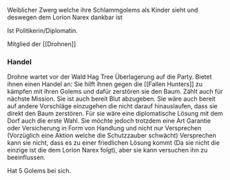 Weiblicher Zwerg welche ihre Schlammgolems als Kinder sieht und deswegen dem Lorion Narex dankbar ist

Ist Politikerin/Diplomatin.

Mitglied der [[Drohnen]]
### Handel 
Drohne wartet vor der Wald Hag Tree Überlagerung auf die Party.
Bietet ihnen einen Handel an:
Sie hilft ihnen gegen die [[Fallen Hunters]] zu kämpfen mit ihren Golems und dafür zerstören sie den Baum. Zählt auch für nächste Mission.
Sie ist auch bereit Blut abzugeben.
Sie wäre auch bereit auf andere Vorschläge einzugehen die nicht darauf hinauslaufen, dass sie direkt den Baum zerstören. Für sie wäre eine diplomatische Lösung mit dem Dorf auch die erste Wahl. Sie möchte jedoch trotzdem eine Art Garantie oder Versicherung in Form von Handlung und nicht nur Versprechen (Vorzüglich eine Aktion welche die Schutzzauber schwächt)
Versprechen kann sie nicht, dass es zu einer friedlichen Lösung kommt (Da sie nicht die einzige ist die dem Lorion Narex folgt), aber sie kann versuchen ihn zu beeinflussen. 


Hat 5 Golems bei sich.
